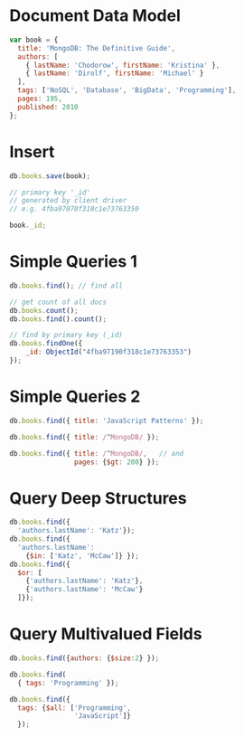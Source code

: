
# Document Data Model

``` javascript
var book = {
  title: 'MongoDB: The Definitive Guide',
  authors: [
    { lastName: 'Chodorow', firstName: 'Kristina' },
    { lastName: 'Dirolf', firstName: 'Michael' }
  ],
  tags: ['NoSQL', 'Database', 'BigData', 'Programming'],
  pages: 195,
  published: 2010
};
```



# Insert

``` javascript
db.books.save(book);

// primary key '_id'
// generated by client driver
// e.g. 4fba97070f318c1e73763350

book._id;
```



# Simple Queries 1

``` javascript
db.books.find(); // find all

// get count of all docs
db.books.count();
db.books.find().count();

// find by primary key (_id)
db.books.findOne({
    _id: ObjectId("4fba97190f318c1e73763353")
});
```



# Simple Queries 2

``` javascript
db.books.find({ title: 'JavaScript Patterns' });

db.books.find({ title: /^MongoDB/ });

db.books.find({ title: /^MongoDB/,   // and
                pages: {$gt: 200} });
```



# Query Deep Structures

``` javascript
db.books.find({
  'authors.lastName': 'Katz'});
db.books.find({
  'authors.lastName':
    {$in: ['Katz', 'McCaw']} });
db.books.find({
  $or: [
    {'authors.lastName': 'Katz'},
    {'authors.lastName': 'McCaw'}
  ]});
```



# Query Multivalued Fields

``` javascript
db.books.find({authors: {$size:2} });

db.books.find(
  { tags: 'Programming' });

db.books.find({
  tags: {$all: ['Programming',
                'JavaScript']}
  });
```

